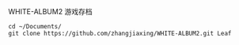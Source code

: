  WHITE-ALBUM2  游戏存档

```
cd ~/Documents/
git clone https://github.com/zhangjiaxing/WHITE-ALBUM2.git Leaf
```
